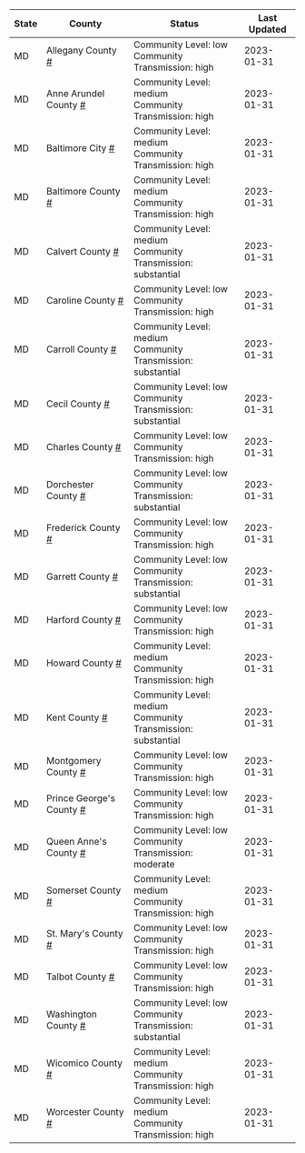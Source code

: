 State | County | Status | Last Updated
--- | --- | --- | --- 
MD | Allegany County <a href="#allegany_county">#</a> | <a name="allegany_county"></a>Community Level: low<br/>Community Transmission: high | 2023-01-31
MD | Anne Arundel County <a href="#anne_arundel_county">#</a> | <a name="anne_arundel_county"></a>Community Level: medium<br/>Community Transmission: high | 2023-01-31
MD | Baltimore City <a href="#baltimore_city">#</a> | <a name="baltimore_city"></a>Community Level: medium<br/>Community Transmission: high | 2023-01-31
MD | Baltimore County <a href="#baltimore_county">#</a> | <a name="baltimore_county"></a>Community Level: medium<br/>Community Transmission: high | 2023-01-31
MD | Calvert County <a href="#calvert_county">#</a> | <a name="calvert_county"></a>Community Level: medium<br/>Community Transmission: substantial | 2023-01-31
MD | Caroline County <a href="#caroline_county">#</a> | <a name="caroline_county"></a>Community Level: low<br/>Community Transmission: high | 2023-01-31
MD | Carroll County <a href="#carroll_county">#</a> | <a name="carroll_county"></a>Community Level: medium<br/>Community Transmission: substantial | 2023-01-31
MD | Cecil County <a href="#cecil_county">#</a> | <a name="cecil_county"></a>Community Level: low<br/>Community Transmission: substantial | 2023-01-31
MD | Charles County <a href="#charles_county">#</a> | <a name="charles_county"></a>Community Level: low<br/>Community Transmission: high | 2023-01-31
MD | Dorchester County <a href="#dorchester_county">#</a> | <a name="dorchester_county"></a>Community Level: low<br/>Community Transmission: substantial | 2023-01-31
MD | Frederick County <a href="#frederick_county">#</a> | <a name="frederick_county"></a>Community Level: low<br/>Community Transmission: high | 2023-01-31
MD | Garrett County <a href="#garrett_county">#</a> | <a name="garrett_county"></a>Community Level: low<br/>Community Transmission: substantial | 2023-01-31
MD | Harford County <a href="#harford_county">#</a> | <a name="harford_county"></a>Community Level: low<br/>Community Transmission: high | 2023-01-31
MD | Howard County <a href="#howard_county">#</a> | <a name="howard_county"></a>Community Level: medium<br/>Community Transmission: high | 2023-01-31
MD | Kent County <a href="#kent_county">#</a> | <a name="kent_county"></a>Community Level: medium<br/>Community Transmission: substantial | 2023-01-31
MD | Montgomery County <a href="#montgomery_county">#</a> | <a name="montgomery_county"></a>Community Level: low<br/>Community Transmission: high | 2023-01-31
MD | Prince George's County <a href="#prince_george's_county">#</a> | <a name="prince_george's_county"></a>Community Level: low<br/>Community Transmission: high | 2023-01-31
MD | Queen Anne's County <a href="#queen_anne's_county">#</a> | <a name="queen_anne's_county"></a>Community Level: low<br/>Community Transmission: moderate | 2023-01-31
MD | Somerset County <a href="#somerset_county">#</a> | <a name="somerset_county"></a>Community Level: medium<br/>Community Transmission: high | 2023-01-31
MD | St. Mary's County <a href="#st._mary's_county">#</a> | <a name="st._mary's_county"></a>Community Level: low<br/>Community Transmission: high | 2023-01-31
MD | Talbot County <a href="#talbot_county">#</a> | <a name="talbot_county"></a>Community Level: low<br/>Community Transmission: high | 2023-01-31
MD | Washington County <a href="#washington_county">#</a> | <a name="washington_county"></a>Community Level: low<br/>Community Transmission: substantial | 2023-01-31
MD | Wicomico County <a href="#wicomico_county">#</a> | <a name="wicomico_county"></a>Community Level: medium<br/>Community Transmission: high | 2023-01-31
MD | Worcester County <a href="#worcester_county">#</a> | <a name="worcester_county"></a>Community Level: medium<br/>Community Transmission: high | 2023-01-31
